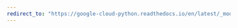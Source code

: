 ```yaml
---
redirect_to: "https://google-cloud-python.readthedocs.io/en/latest/_modules/google/cloud/language_v1/proto/language_service_pb2.html"
---
```

